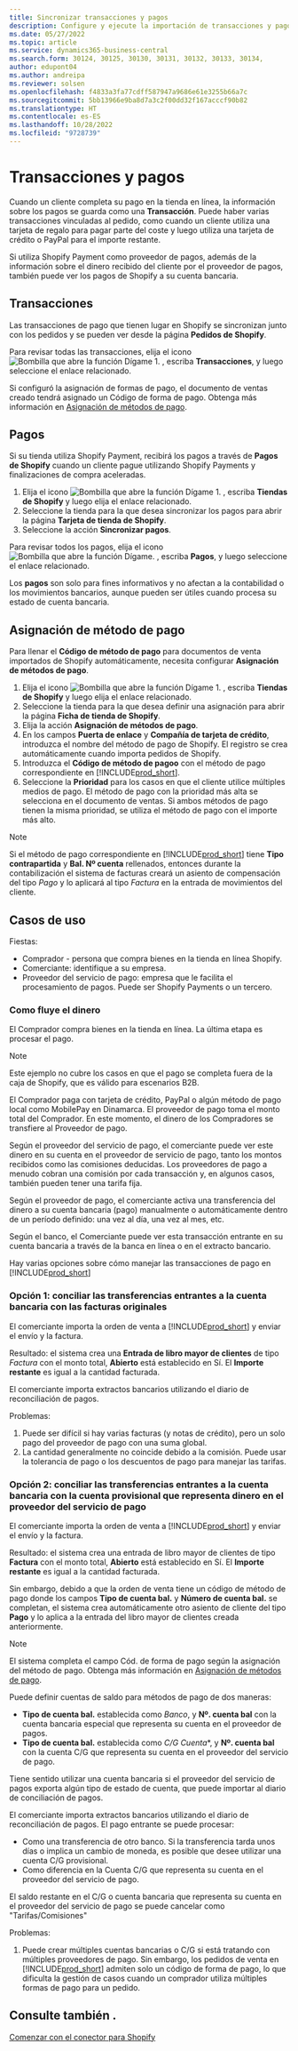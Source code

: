 ```yaml
---
title: Sincronizar transacciones y pagos
description: Configure y ejecute la importación de transacciones y pagos desde Shopify.
ms.date: 05/27/2022
ms.topic: article
ms.service: dynamics365-business-central
ms.search.form: 30124, 30125, 30130, 30131, 30132, 30133, 30134,
author: edupont04
ms.author: andreipa
ms.reviewer: solsen
ms.openlocfilehash: f4833a3fa77cdff587947a9686e61e3255b66a7c
ms.sourcegitcommit: 5bb13966e9ba8d7a3c2f00dd32f167acccf90b82
ms.translationtype: HT
ms.contentlocale: es-ES
ms.lasthandoff: 10/28/2022
ms.locfileid: "9728739"
---
```

# <a name="transactions-and-payouts"></a>Transacciones y pagos

Cuando un cliente completa su pago en la tienda en línea, la información sobre los pagos se guarda como una **Transacción**. Puede haber varias transacciones vinculadas al pedido, como cuando un cliente utiliza una tarjeta de regalo para pagar parte del coste y luego utiliza una tarjeta de crédito o PayPal para el importe restante.

Si utiliza Shopify Payment como proveedor de pagos, además de la información sobre el dinero recibido del cliente por el proveedor de pagos, también puede ver los pagos de Shopify a su cuenta bancaria.

## <a name="transactions"></a>Transacciones

Las transacciones de pago que tienen lugar en Shopify se sincronizan junto con los pedidos y se pueden ver desde la página **Pedidos de Shopify**.

Para revisar todas las transacciones, elija el icono ![Bombilla que abre la función Dígame 1.](../media/ui-search/search_small.png "Dígame qué desea hacer") , escriba **Transacciones**, y luego seleccione el enlace relacionado.

Si configuró la asignación de formas de pago, el documento de ventas creado tendrá asignado un Código de forma de pago. Obtenga más información en [Asignación de métodos de pago](#payment-method-mapping).

## <a name="payouts"></a>Pagos

Si su tienda utiliza Shopify Payment, recibirá los pagos a través de **Pagos de Shopify** cuando un cliente pague utilizando Shopify Payments y finalizaciones de compra aceleradas.

1. Elija el icono ![Bombilla que abre la función Dígame 1.](../media/ui-search/search_small.png "Dígame qué desea hacer") , escriba **Tiendas de Shopify** y luego elija el enlace relacionado.
2. Seleccione la tienda para la que desea sincronizar los pagos para abrir la página **Tarjeta de tienda de Shopify**.
3. Seleccione la acción **Sincronizar pagos**.

Para revisar todos los pagos, elija el icono ![Bombilla que abre la función Dígame.](../media/ui-search/search_small.png "Dígame qué desea hacer") , escriba **Pagos**, y luego seleccione el enlace relacionado.

Los **pagos** son solo para fines informativos y no afectan a la contabilidad o los movimientos bancarios, aunque pueden ser útiles cuando procesa su estado de cuenta bancaria.

## <a name="payment-method-mapping"></a>Asignación de método de pago

Para llenar el **Código de método de pago** para documentos de venta importados de Shopify automáticamente, necesita configurar **Asignación de métodos de pago**.

1. Elija el icono ![Bombilla que abre la función Dígame 1.](../media/ui-search/search_small.png "Dígame qué desea hacer") , escriba **Tiendas de Shopify** y luego elija el enlace relacionado.
2. Seleccione la tienda para la que desea definir una asignación para abrir la página **Ficha de tienda de Shopify**.
3. Elija la acción **Asignación de métodos de pago**.
4. En los campos **Puerta de enlace** y **Compañía de tarjeta de crédito**, introduzca el nombre del método de pago de Shopify. El registro se crea automáticamente cuando importa pedidos de Shopify.
5. Introduzca el **Código de método de pagoo** con el método de pago correspondiente en [!INCLUDE[prod_short](../includes/prod_short.md)].
6. Seleccione la **Prioridad** para los casos en que el cliente utilice múltiples medios de pago. El método de pago con la prioridad más alta se selecciona en el documento de ventas. Si ambos métodos de pago tienen la misma prioridad, se utiliza el método de pago con el importe más alto.

> [!NOTE]  
> Si el método de pago correspondiente en [!INCLUDE[prod_short](../includes/prod_short.md)] tiene **Tipo contrapartida** y **Bal. Nº cuenta** rellenados, entonces durante la contabilización el sistema de facturas creará un asiento de compensación del tipo *Pago* y lo aplicará al tipo *Factura* en la entrada de movimientos del cliente.

## <a name="use-cases"></a>Casos de uso
  
Fiestas:

* Comprador - persona que compra bienes en la tienda en línea Shopify.
* Comerciante: identifique a su empresa.
* Proveedor del servicio de pago: empresa que le facilita el procesamiento de pagos. Puede ser Shopify Payments o un tercero.

### <a name="how-money-flows"></a>Como fluye el dinero

El Comprador compra bienes en la tienda en línea. La última etapa es procesar el pago.

>[!NOTE]
> Este ejemplo no cubre los casos en que el pago se completa fuera de la caja de Shopify, que es válido para escenarios B2B.
  
El Comprador paga con tarjeta de crédito, PayPal o algún método de pago local como MobilePay en Dinamarca. El proveedor de pago toma el monto total del Comprador. En este momento, el dinero de los Compradores se transfiere al Proveedor de pago.

Según el proveedor del servicio de pago, el comerciante puede ver este dinero en su cuenta en el proveedor de servicio de pago, tanto los montos recibidos como las comisiones deducidas. Los proveedores de pago a menudo cobran una comisión por cada transacción y, en algunos casos, también pueden tener una tarifa fija.
  
Según el proveedor de pago, el comerciante activa una transferencia del dinero a su cuenta bancaria (pago) manualmente o automáticamente dentro de un período definido: una vez al día, una vez al mes, etc.
  
Según el banco, el Comerciante puede ver esta transacción entrante en su cuenta bancaria a través de la banca en línea o en el extracto bancario.

Hay varias opciones sobre cómo manejar las transacciones de pago en [!INCLUDE[prod_short](../includes/prod_short.md)]
  
### <a name="option-1-reconcile-incoming-transfers-to-bank-account-against-original-invoices"></a>Opción 1: conciliar las transferencias entrantes a la cuenta bancaria con las facturas originales
  
El comerciante importa la orden de venta a [!INCLUDE[prod_short](../includes/prod_short.md)] y enviar el envío y la factura.

Resultado: el sistema crea una **Entrada de libro mayor de clientes** de tipo *Factura* con el monto total, **Abierto** está establecido en Sí. El **Importe restante** es igual a la cantidad facturada.

El comerciante importa extractos bancarios utilizando el diario de reconciliación de pagos.

Problemas:

1. Puede ser difícil si hay varias facturas (y notas de crédito), pero un solo pago del proveedor de pago con una suma global.
2. La cantidad generalmente no coincide debido a la comisión. Puede usar la tolerancia de pago o los descuentos de pago para manejar las tarifas.

### <a name="option-2-reconcile-incoming-transfers-to-bank-account-against-interim-account-representing-money-at-the-payment-provider"></a>Opción 2: conciliar las transferencias entrantes a la cuenta bancaria con la cuenta provisional que representa dinero en el proveedor del servicio de pago
  
El comerciante importa la orden de venta a [!INCLUDE[prod_short](../includes/prod_short.md)] y enviar el envío y la factura.
  
Resultado: el sistema crea una entrada de libro mayor de clientes de tipo **Factura** con el monto total, **Abierto** está establecido en Sí. El **Importe restante** es igual a la cantidad facturada.

Sin embargo, debido a que la orden de venta tiene un código de método de pago donde los campos **Tipo de cuenta bal.** y **Número de cuenta bal.** se completan, el sistema crea automáticamente otro asiento de cliente del tipo **Pago** y lo aplica a la entrada del libro mayor de clientes creada anteriormente.

>[!NOTE]
> El sistema completa el campo Cód. de forma de pago según la asignación del método de pago. Obtenga más información en [Asignación de métodos de pago](#payment-method-mapping).
  
Puede definir cuentas de saldo para métodos de pago de dos maneras:

* **Tipo de cuenta bal.** establecida como *Banco*, y **Nº. cuenta bal** con la cuenta bancaria especial que representa su cuenta en el proveedor de pagos.
* **Tipo de cuenta bal.** establecida como *C/G Cuenta**, y **Nº. cuenta bal** con la cuenta C/G que representa su cuenta en el proveedor del servicio de pago.

Tiene sentido utilizar una cuenta bancaria si el proveedor del servicio de pagos exporta algún tipo de estado de cuenta, que puede importar al diario de conciliación de pagos.

El comerciante importa extractos bancarios utilizando el diario de reconciliación de pagos. El pago entrante se puede procesar:

* Como una transferencia de otro banco. Si la transferencia tarda unos días o implica un cambio de moneda, es posible que desee utilizar una cuenta C/G provisional.
* Como diferencia en la Cuenta C/G que representa su cuenta en el proveedor del servicio de pago.
  
El saldo restante en el C/G o cuenta bancaria que representa su cuenta en el proveedor del servicio de pago se puede cancelar como "Tarifas/Comisiones"

Problemas:

1. Puede crear múltiples cuentas bancarias o C/G si está tratando con múltiples proveedores de pago. Sin embargo, los pedidos de venta en [!INCLUDE[prod_short](../includes/prod_short.md)] admiten solo un código de forma de pago, lo que dificulta la gestión de casos cuando un comprador utiliza múltiples formas de pago para un pedido.

## <a name="see-also"></a>Consulte también .

[Comenzar con el conector para Shopify](get-started.md)  
